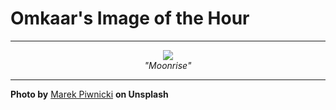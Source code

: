 # Omkaar's Image of the Hour

---

<div align="center">

<a href="https://unsplash.com/photos/mountains-illuminated-by-the-sun-with-the-moon-visible-0Iy940x8T1Y">
  <img src="https://images.unsplash.com/photo-1753819761290-f5124b5f2b34?crop=entropy&cs=tinysrgb&fit=max&fm=jpg&ixid=M3w3NjA2Nzh8MHwxfHJhbmRvbXx8fHx8fHx8fDE3NTQyODcyMDB8&ixlib=rb-4.1.0&q=80&w=1080" style="max-width:100%; height:auto;">
</a>

<br>
<i>"Moonrise"</i>

</div>

---

**Photo by** [Marek Piwnicki](https://unsplash.com/@marekpiwnicki) **on Unsplash**
